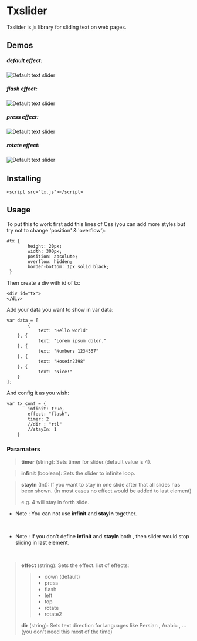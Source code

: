 # Txslider 

Txslider is js library for sliding text on web pages.

## Demos 

##### default effect:

![Default text slider](https://raw.githubusercontent.com/hosein2398/TxSlider/master/gifs/default.gif)
<br>

##### flash effect:
![Default text slider](https://raw.githubusercontent.com/hosein2398/TxSlider/master/gifs/flash.gif)
<br>

##### press effect:

![Default text slider](https://raw.githubusercontent.com/hosein2398/TxSlider/master/gifs/press.gif)
<br>

##### rotate effect:

![Default text slider](https://raw.githubusercontent.com/hosein2398/TxSlider/master/gifs/rotate.gif)

## Installing

    <script src="tx.js"></script>
## Usage
To put this to work first add this lines of Css (you can add more styles but try not to change 'position' & 'overflow'):

    #tx {
            height: 20px;
            width: 300px;
            position: absolute;
            overflow: hidden;
            border-bottom: 1px solid black;
     }

Then create a div with id of tx:

    <div id="tx">
    </div>

Add your data you want to show in var data:

    var data = [
            {
                text: "Hello world"
        }, {
                text: "Lorem ipsum dolor."
        }, {
                text: "Numbers 1234567"
        }, {
                text: "Hosein2398"
        }, {
                text: "Nice!"
        }
    ];
And config it as you wish:

    var tx_conf = {
            infinit: true,
            effect: "flash", 
            timer: 2
            //dir : "rtl"
            //stayIn: 1
        }

### Paramaters

>**timer** (string): Sets timer for slider.(default value is 4).

<p>

>**infinit** (boolean): Sets the slider to infinite loop.

<p>

>**stayIn** (Int): If you want to stay in one slide after that all slides has been shown. (In most cases no effect would be added to last element)
>
> e.g. 4 will stay in forth slide.


* Note : You can not use __infinit__ and __stayIn__ together. 

<br>

* Note : If you don't define __infinit__ and __stayIn__ both , then slider would stop sliding in last element.

<br>


> **effect** (string): Sets the effect. list of effects:   
>> *  down (default)                       
>> *  press   
>> *  flash
>> *  left   
>> *  top  
>> *  rotate  
>> *  rotate2  
>> 
>**dir** (string): Sets text direction for languages like Persian , Arabic , ... (you don't need this most of the time)





